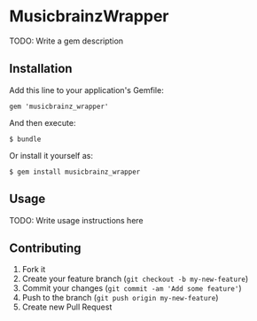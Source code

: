 # MusicbrainzWrapper

TODO: Write a gem description

## Installation

Add this line to your application's Gemfile:

    gem 'musicbrainz_wrapper'

And then execute:

    $ bundle

Or install it yourself as:

    $ gem install musicbrainz_wrapper

## Usage

TODO: Write usage instructions here

## Contributing

1. Fork it
2. Create your feature branch (`git checkout -b my-new-feature`)
3. Commit your changes (`git commit -am 'Add some feature'`)
4. Push to the branch (`git push origin my-new-feature`)
5. Create new Pull Request
